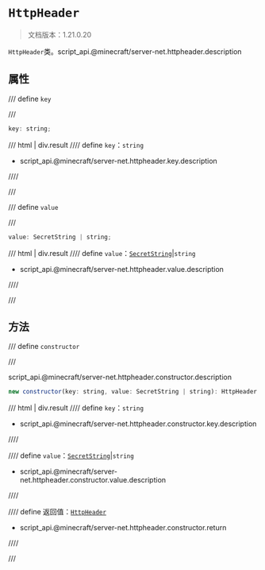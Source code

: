 # `HttpHeader`

> 文档版本：1.21.0.20

`HttpHeader`类。script_api.@minecraft/server-net.httpheader.description

## 属性

/// define
`key`


///

```js
key: string;
```

/// html | div.result
//// define
`key`：`string`

- script_api.@minecraft/server-net.httpheader.key.description


////

///


/// define
`value`


///

```js
value: SecretString | string;
```

/// html | div.result
//// define
`value`：[`SecretString`](../../server-admin/beta/secretstring.md)|`string`

- script_api.@minecraft/server-net.httpheader.value.description


////

///


## 方法

/// define
`constructor`


///

script_api.@minecraft/server-net.httpheader.constructor.description

```js
new constructor(key: string, value: SecretString | string): HttpHeader
```

/// html | div.result
//// define
`key`：`string`

- script_api.@minecraft/server-net.httpheader.constructor.key.description


////

//// define
`value`：[`SecretString`](../../server-admin/beta/secretstring.md)|`string`

- script_api.@minecraft/server-net.httpheader.constructor.value.description


////

//// define
返回值：[`HttpHeader`](./httpheader.md)

- script_api.@minecraft/server-net.httpheader.constructor.return


////

///

